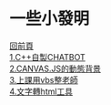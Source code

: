 # 一些小發明  
[回前頁](https://whaleon120.github.io/blogs/blog.html)   
[1.C++自製CHATBOT](https://whaleon120.github.io/blogs/invent/chatbot01)  
[2.CANVAS.JS的動態背景](https://whaleon120.github.io/blogs/invent/canvas.html)  
[3.上課用vbs整老師](https://whaleon120.github.io/blogs/invent/hahavbs)  
[4.文字轉html工具](https://whaleon120.github.io/test/test-edit(1).html)  
